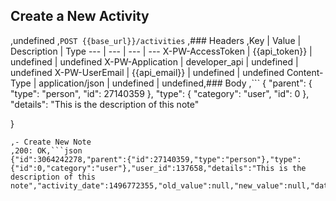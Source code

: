 ## Create a New Activity
,undefined
,```POST {{base_url}}/activities```
,### Headers
,Key | Value | Description | Type
--- | --- | --- | ---
X-PW-AccessToken | {{api_token}} | undefined | undefined
X-PW-Application | developer_api | undefined | undefined
X-PW-UserEmail | {{api_email}} | undefined | undefined
Content-Type | application/json | undefined | undefined,### Body
,```
{
  "parent": {
    "type": "person",
    "id": 27140359
  },
  "type": {
    "category": "user",
    "id": 0
  },
  "details": "This is the description of this note"
  
}
```,### Example Responses
,- Create New Note
,200: OK,```json
{"id":3064242278,"parent":{"id":27140359,"type":"person"},"type":{"id":0,"category":"user"},"user_id":137658,"details":"This is the description of this note","activity_date":1496772355,"old_value":null,"new_value":null,"date_created":1496772355,"date_modified":1496772355}
```
